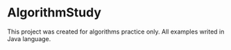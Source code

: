 # AlgorithmStudy
This project was created for algorithms practice only. All examples writed in Java language.
